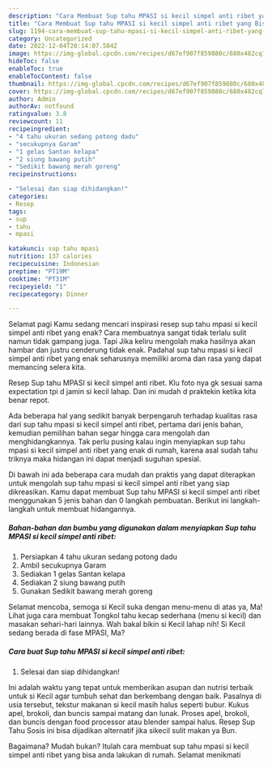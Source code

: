 ```yaml
---
description: "Cara Membuat Sup tahu MPASI si kecil simpel anti ribet yang Bisa Manjain Lidah "
title: "Cara Membuat Sup tahu MPASI si kecil simpel anti ribet yang Bisa Manjain Lidah "
slug: 1194-cara-membuat-sup-tahu-mpasi-si-kecil-simpel-anti-ribet-yang-bisa-manjain-lidah
category: Uncategorized
date: 2022-12-04T20:14:07.584Z
image: https://img-global.cpcdn.com/recipes/d67ef907f859880c/680x482cq70/sup-tahu-mpasi-si-kecil-simpel-anti-ribet-foto-resep-utama.jpg
hideToc: false
enableToc: true
enableTocContent: false
thumbnail: https://img-global.cpcdn.com/recipes/d67ef907f859880c/680x482cq70/sup-tahu-mpasi-si-kecil-simpel-anti-ribet-foto-resep-utama.jpg
cover: https://img-global.cpcdn.com/recipes/d67ef907f859880c/680x482cq70/sup-tahu-mpasi-si-kecil-simpel-anti-ribet-foto-resep-utama.jpg
author: Admin
authorAv: notfound
ratingvalue: 3.8
reviewcount: 11
recipeingredient:
- "4 tahu ukuran sedang potong dadu"
- "secukupnya Garam"
- "1 gelas Santan kelapa"
- "2 siung bawang putih"
- "Sedikit bawang merah goreng"
recipeinstructions:

- "Selesai dan siap dihidangkan!"
categories:
- Resep
tags:
- sup
- tahu
- mpasi

katakunci: sup tahu mpasi 
nutrition: 137 calories
recipecuisine: Indonesian
preptime: "PT19M"
cooktime: "PT31M"
recipeyield: "1"
recipecategory: Dinner

---
```



Selamat pagi Kamu sedang mencari inspirasi resep sup tahu mpasi si kecil simpel anti ribet yang enak? Cara membuatnya sangat tidak terlalu sulit namun tidak gampang juga. Tapi Jika keliru mengolah maka hasilnya akan hambar dan justru cenderung tidak enak. Padahal sup tahu mpasi si kecil simpel anti ribet yang enak seharusnya memiliki aroma dan rasa yang dapat memancing selera kita.


Resep Sup tahu MPASI si kecil simpel anti ribet. Klu foto nya gk sesuai sama expectation tpi d jamin si kecil lahap. Dan ini mudah d praktekin ketika kita benar repot.

Ada beberapa hal yang sedikit banyak berpengaruh terhadap kualitas rasa dari sup tahu mpasi si kecil simpel anti ribet, pertama dari jenis bahan, kemudian pemilihan bahan segar hingga cara mengolah dan menghidangkannya. Tak perlu pusing kalau ingin menyiapkan sup tahu mpasi si kecil simpel anti ribet yang enak di rumah, karena asal sudah tahu triknya maka hidangan ini dapat menjadi suguhan spesial.


Di bawah ini ada beberapa cara mudah dan praktis yang dapat diterapkan untuk mengolah sup tahu mpasi si kecil simpel anti ribet yang siap dikreasikan. Kamu dapat membuat Sup tahu MPASI si kecil simpel anti ribet menggunakan 5 jenis bahan dan 0 langkah pembuatan. Berikut ini langkah-langkah untuk membuat hidangannya.

<!--inarticleads1-->

##### Bahan-bahan dan bumbu yang digunakan dalam menyiapkan Sup tahu MPASI si kecil simpel anti ribet:

1. Persiapkan 4 tahu ukuran sedang potong dadu
1. Ambil secukupnya Garam
1. Sediakan 1 gelas Santan kelapa
1. Sediakan 2 siung bawang putih
1. Gunakan Sedikit bawang merah goreng


Selamat mencoba, semoga si Kecil suka dengan menu-menu di atas ya, Ma! Lihat juga cara membuat Tongkol tahu kecap sederhana (menu si kecil) dan masakan sehari-hari lainnya. Wah bakal bikin si Kecil lahap nih! Si Kecil sedang berada di fase MPASI, Ma? 

<!--inarticleads2-->

##### Cara buat Sup tahu MPASI si kecil simpel anti ribet:


1. Selesai dan siap dihidangkan!

Ini adalah waktu yang tepat untuk memberikan asupan dan nutrisi terbaik untuk si Kecil agar tumbuh sehat dan berkembang dengan baik. Pasalnya di usia tersebut, tekstur makanan si kecil masih halus seperti bubur. Kukus apel, brokoli, dan buncis sampai matang dan lunak. Proses apel, brokoli, dan buncis dengan food processor atau blender sampai halus. Resep Sup Tahu Sosis ini bisa dijadikan alternatif jika sikecil sulit makan ya Bun. 

Bagaimana? Mudah bukan? Itulah cara membuat sup tahu mpasi si kecil simpel anti ribet yang bisa anda lakukan di rumah. Selamat menikmati
